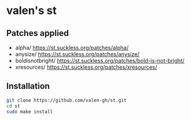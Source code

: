 # valen's st


## Patches applied

- alpha/ https://st.suckless.org/patches/alpha/
- anysize/ https://st.suckless.org/patches/anysize/
- boldisnotbright/ https://st.suckless.org/patches/bold-is-not-bright/
- xresources/ https://st.suckless.org/patches/xresources/

## Installation

```bash
git clone https://github.com/valen-gh/st.git
cd st
sudo make install
```

